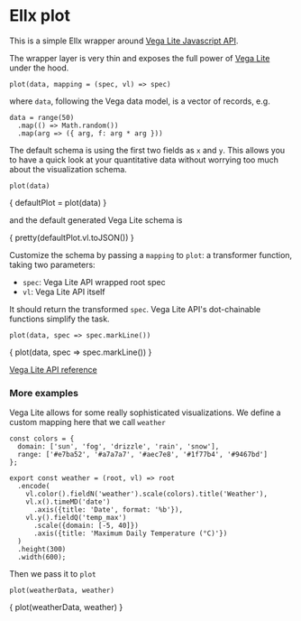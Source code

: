 # Ellx plot

This is a simple Ellx wrapper around [Vega Lite Javascript API](https://github.com/vega/vega-lite-api/).

The wrapper layer is very thin and exposes the full power of [Vega Lite](https://vega.github.io/vega-lite/) under the hood.

```
plot(data, mapping = (spec, vl) => spec)
```
where `data`, following the Vega data model, is a vector of records,
e.g.
```
data = range(50)
  .map(() => Math.random())
  .map(arg => ({ arg, f: arg * arg }))
```
The default schema is using the first two fields as `x` and `y`. This allows you to have a quick look at your quantitative data without worrying too much about the visualization schema.

```
plot(data)
```
{ defaultPlot = plot(data) }

and the default generated Vega Lite schema is

{ pretty(defaultPlot.vl.toJSON()) }

Customize the schema by passing a `mapping` to `plot`: a transformer function, taking two parameters:
- `spec`: Vega Lite API wrapped root spec
- `vl`: Vega Lite API itself

It should return the transformed `spec`. Vega Lite API's dot-chainable functions simplify the task.

```
plot(data, spec => spec.markLine())
```

{ plot(data, spec => spec.markLine()) }

[Vega Lite API reference](https://vega.github.io/vega-lite-api/api/)

### More examples
Vega Lite allows for some really sophisticated visualizations. We define a custom mapping here that we call `weather`

```
const colors = {
  domain: ['sun', 'fog', 'drizzle', 'rain', 'snow'],
  range: ['#e7ba52', '#a7a7a7', '#aec7e8', '#1f77b4', '#9467bd']
};

export const weather = (root, vl) => root
  .encode(
    vl.color().fieldN('weather').scale(colors).title('Weather'),
    vl.x().timeMD('date')
      .axis({title: 'Date', format: '%b'}),
    vl.y().fieldQ('temp_max')
      .scale({domain: [-5, 40]})
      .axis({title: 'Maximum Daily Temperature (°C)'})
  )
  .height(300)
  .width(600);
```

Then we pass it to `plot`
```
plot(weatherData, weather)
```
{ plot(weatherData, weather) }
